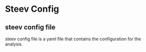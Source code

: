 # Steev Config


## steev config file

steev config file is a yaml file that contains the configuration for the analysis.
